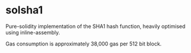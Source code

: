 # solsha1
Pure-solidity implementation of the SHA1 hash function, heavily optimised using inline-assembly.

Gas consumption is approximately 38,000 gas per 512 bit block.
